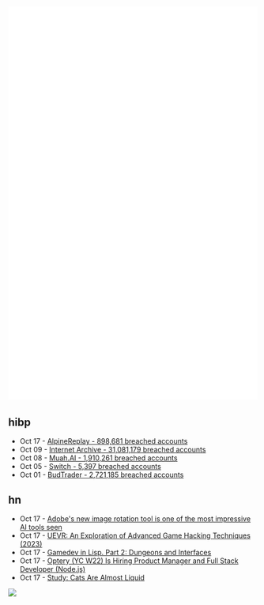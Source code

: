 ![Metrics](https://raw.githubusercontent.com/phixion/phixion/master/metrics.svg)

## hibp

<!--
for https://github.com/phixion/phixion/blob/main/.github/workflows/feeds.yml
-->
<!--START_SECTION:haveibeenpwnd-->
- Oct 17 - [AlpineReplay - 898,681 breached accounts](https://haveibeenpwned.com/PwnedWebsites#AlpineReplay)
- Oct 09 - [Internet Archive - 31,081,179 breached accounts](https://haveibeenpwned.com/PwnedWebsites#InternetArchive)
- Oct 08 - [Muah.AI - 1,910,261 breached accounts](https://haveibeenpwned.com/PwnedWebsites#Muah)
- Oct 05 - [Switch - 5,397 breached accounts](https://haveibeenpwned.com/PwnedWebsites#Switch)
- Oct 01 - [BudTrader - 2,721,185 breached accounts](https://haveibeenpwned.com/PwnedWebsites#BudTrader)
<!--END_SECTION:haveibeenpwnd-->

## hn

<!--
for https://github.com/phixion/phixion/blob/main/.github/workflows/feeds.yml
-->
<!--START_SECTION:hn-->
- Oct 17 - [Adobe's new image rotation tool is one of the most impressive AI tools seen](https://www.creativebloq.com/design/adobes-new-image-rotation-tool-is-one-of-the-most-impressive-ai-concepts-weve-seen)
- Oct 17 - [UEVR: An Exploration of Advanced Game Hacking Techniques (2023)](https://praydog.com/reverse-engineering/2023/07/03/uevr.html)
- Oct 17 - [Gamedev in Lisp. Part 2: Dungeons and Interfaces](https://gitlab.com/lockie/cl-fast-ecs/-/wikis/tutorial-2)
- Oct 17 - [Optery (YC W22) Is Hiring Product Manager and Full Stack Developer (Node.js)](https://www.ycombinator.com/companies/optery/jobs)
- Oct 17 - [Study: Cats Are Almost Liquid](https://www.cell.com/iscience/fulltext/S2589-0042(24)02024-8)
<!--END_SECTION:hn-->

<!--
for https://yhype.me
-->
![](https://hit.yhype.me/github/profile?user_id=13013670)

